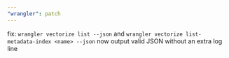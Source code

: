 ```yaml
---
"wrangler": patch
---
```


fix: `wrangler vectorize list --json` and `wrangler vectorize list-metadata-index <name> --json` now output valid JSON without an extra log line

